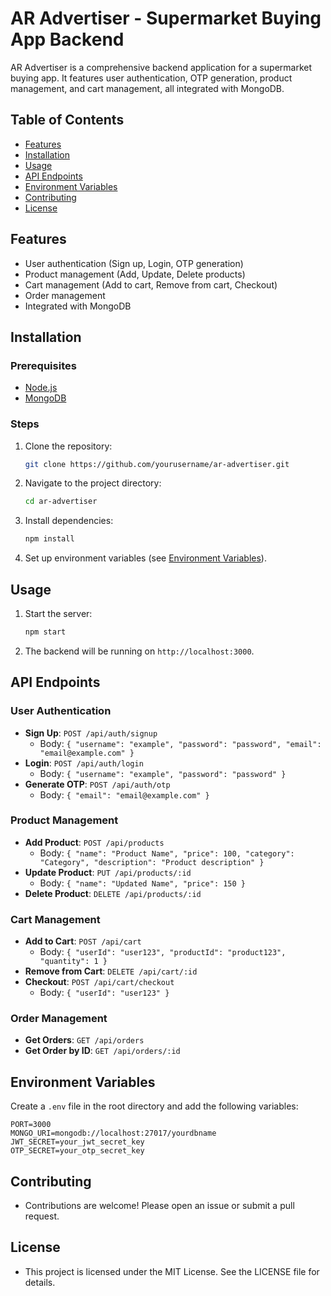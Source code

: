 # AR Advertiser - Supermarket Buying App Backend

AR Advertiser is a comprehensive backend application for a supermarket buying app. It features user authentication, OTP generation, product management, and cart management, all integrated with MongoDB.

## Table of Contents
- [Features](#features)
- [Installation](#installation)
- [Usage](#usage)
- [API Endpoints](#api-endpoints)
- [Environment Variables](#environment-variables)
- [Contributing](#contributing)
- [License](#license)

## Features
- User authentication (Sign up, Login, OTP generation)
- Product management (Add, Update, Delete products)
- Cart management (Add to cart, Remove from cart, Checkout)
- Order management
- Integrated with MongoDB

## Installation

### Prerequisites
- [Node.js](https://nodejs.org/)
- [MongoDB](https://www.mongodb.com/)

### Steps
1. Clone the repository:
    ```sh
    git clone https://github.com/yourusername/ar-advertiser.git
    ```
2. Navigate to the project directory:
    ```sh
    cd ar-advertiser
    ```
3. Install dependencies:
    ```sh
    npm install
    ```
4. Set up environment variables (see [Environment Variables](#environment-variables)).

## Usage
1. Start the server:
    ```sh
    npm start
    ```
2. The backend will be running on `http://localhost:3000`.

## API Endpoints

### User Authentication
- **Sign Up**: `POST /api/auth/signup`
    - Body: `{ "username": "example", "password": "password", "email": "email@example.com" }`
- **Login**: `POST /api/auth/login`
    - Body: `{ "username": "example", "password": "password" }`
- **Generate OTP**: `POST /api/auth/otp`
    - Body: `{ "email": "email@example.com" }`

### Product Management
- **Add Product**: `POST /api/products`
    - Body: `{ "name": "Product Name", "price": 100, "category": "Category", "description": "Product description" }`
- **Update Product**: `PUT /api/products/:id`
    - Body: `{ "name": "Updated Name", "price": 150 }`
- **Delete Product**: `DELETE /api/products/:id`

### Cart Management
- **Add to Cart**: `POST /api/cart`
    - Body: `{ "userId": "user123", "productId": "product123", "quantity": 1 }`
- **Remove from Cart**: `DELETE /api/cart/:id`
- **Checkout**: `POST /api/cart/checkout`
    - Body: `{ "userId": "user123" }`

### Order Management
- **Get Orders**: `GET /api/orders`
- **Get Order by ID**: `GET /api/orders/:id`

## Environment Variables
Create a `.env` file in the root directory and add the following variables:
```env
PORT=3000
MONGO_URI=mongodb://localhost:27017/yourdbname
JWT_SECRET=your_jwt_secret_key
OTP_SECRET=your_otp_secret_key
```
## Contributing
 - Contributions are welcome! Please open an issue or submit a pull request.

## License
- This project is licensed under the MIT License. See the LICENSE file for details.
